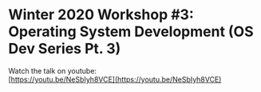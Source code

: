 # Winter 2020 Workshop #3: Operating System Development (OS Dev Series Pt. 3)
Watch the talk on youtube:  
[https://youtu.be/NeSbIyh8VCE](https://youtu.be/NeSbIyh8VCE)